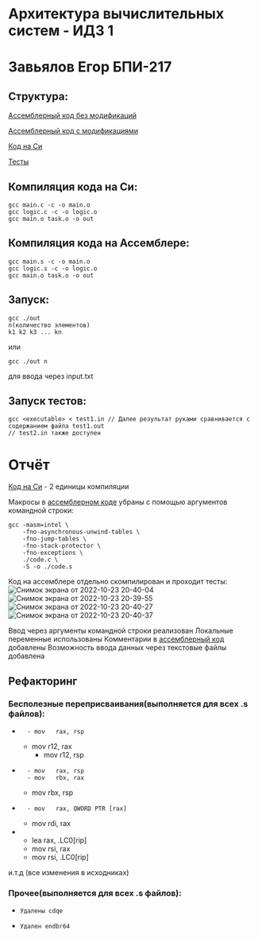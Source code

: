 # Архитектура вычислительных систем - ИДЗ 1
# Завьялов Егор БПИ-217

## Структура:
[Ассемблерный код без модификаций](asm)

[Ассемблерный код с модификациями](asm_mod)

[Код на Си](c-source)

[Тесты](tests)



## Компиляция кода на Си:
```
gcc main.c -c -o main.o
gcc logic.c -c -o logic.o
gcc main.o task.o -o out
```
## Компиляция кода на Ассемблере:
```
gcc main.s -c -o main.o
gcc logic.s -c -o logic.o
gcc main.o task.o -o out
```
## Запуск:
```
gcc ./out
n(количество элементов)
k1 k2 k3 ... kn
```
или
```
gcc ./out n
```
для ввода через input.txt

## Запуск тестов:
```
gcc <executable> < test1.in // Далее результат руками сравнивается с содержанием файла test1.out
// test2.in также доступен
```
# Отчёт

[Код на Си](c-source) - 2 единицы компиляции

Макросы в [ассемблерном коде](asm) убраны с помощью аргументов командной строки:
```
gcc -masm=intel \
    -fno-asynchronous-unwind-tables \
    -fno-jump-tables \
    -fno-stack-protector \
    -fno-exceptions \
    ./code.c \
    -S -o ./code.s
```
Код на ассемблере отдельно скомпилирован и проходит тесты:
![Снимок экрана от 2022-10-23 20-40-04](https://user-images.githubusercontent.com/76088544/197407274-021ac692-a29f-48ba-807c-8a62044c8e36.png)
![Снимок экрана от 2022-10-23 20-39-55](https://user-images.githubusercontent.com/76088544/197407293-1b8aabf4-b768-47b7-8c4b-bd44188e12ef.png)
<br>
![Снимок экрана от 2022-10-23 20-40-27](https://user-images.githubusercontent.com/76088544/197407297-ec6192e4-f3fc-4746-b064-0f0a877e04ce.png)
![Снимок экрана от 2022-10-23 20-40-37](https://user-images.githubusercontent.com/76088544/197407300-abf78410-5a68-4159-92c8-31c0267661b9.png)

Ввод через аргументы командной строки реализован
Локальные переменные использованы
Комментарии в [ассемблерный код](asm) добавлены 
Возможность ввода данных через текстовые файлы добавлена

## Рефакторинг

###    Бесполезные переприсваивания(выполняется для всех .s файлов):
*       - mov	rax, rsp 						
	- mov	r12, rax 
        + mov r12, rsp
*       - mov	rax, rsp 					
        - mov	rbx, rax
	+ mov rbx, rsp
*       - mov	rax, QWORD PTR [rax] 
	- mov	rdi, rax
* 	- lea	rax, .LC0[rip] 
	- mov	rsi, rax
	+ mov	rsi, .LC0[rip] 
	  
и.т.д (все изменения в исходниках)
###    Прочее(выполняется для всех .s файлов):
*     Удалены cdqe
*     Удален endbr64

